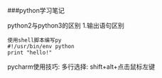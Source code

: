 ###python学习笔记



python2与python3的区别
1.输出语句区别


```shell
使用shell脚本编写py
#!/usr/bin/env python
print "hello!"
```


pycharm使用技巧:
多行选择: shift+alt+点击鼠标左键
